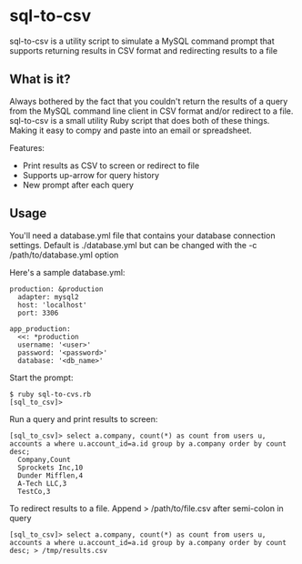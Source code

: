 # sql-to-csv

sql-to-csv is a utility script to simulate a MySQL command prompt that supports returning results in CSV format and redirecting results to a file

## What is it?

Always bothered by the fact that you couldn't return the results of a query from the MySQL command line client in CSV format and/or redirect to a file. 
sql-to-csv is a small utility Ruby script that does both of these things. Making it easy to compy and paste into an email or spreadsheet.

Features:
- Print results as CSV to screen or redirect to file
- Supports up-arrow for query history
- New prompt after each query

## Usage

You'll need a database.yml file that contains your database connection settings.
Default is ./database.yml but can be changed with the -c /path/to/database.yml option

Here's a sample database.yml:

    production: &production
      adapter: mysql2
      host: 'localhost'
      port: 3306

    app_production:
      <<: *production
      username: '<user>'
      password: '<password>'
      database: '<db_name>'

Start the prompt:
    
    $ ruby sql-to-cvs.rb
    [sql_to_csv]>

Run a query and print results to screen:
```
[sql_to_csv]> select a.company, count(*) as count from users u, accounts a where u.account_id=a.id group by a.company order by count desc;
  Company,Count
  Sprockets Inc,10
  Dunder Mifflen,4
  A-Tech LLC,3
  TestCo,3
```

To redirect results to a file. Append > /path/to/file.csv after semi-colon in query
```
[sql_to_csv]> select a.company, count(*) as count from users u, accounts a where u.account_id=a.id group by a.company order by count desc; > /tmp/results.csv
```

